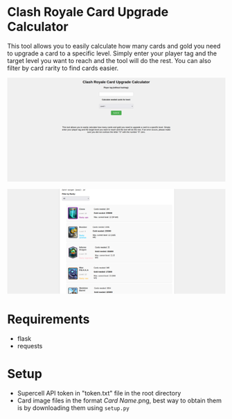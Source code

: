 # Clash Royale Card Upgrade Calculator

This tool allows you to easily calculate how many cards and gold you need to upgrade a card to a specific level.
Simply enter your player tag and the target level you want to reach and the tool will do the rest.
You can also filter by card rarity to find cards easier.


![image](readme/img.png)

![image](readme/img1.png)

# Requirements
- flask
- requests

# Setup
- Supercell API token in "token.txt" file in the root directory
- Card image files in the format *Card Name*.png, best way to obtain them is by downloading them using `setup.py`